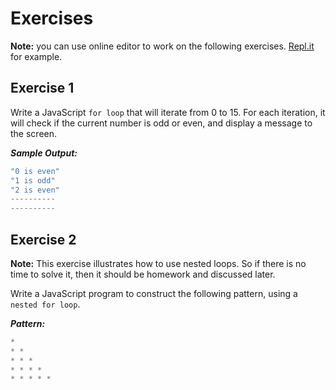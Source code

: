 # Exercises

**Note:** you can use online editor to work on the following exercises. [Repl.it](https://repl.it/) for example.

## Exercise 1

Write a JavaScript `for loop` that will iterate from 0 to 15. For each iteration, it will check if the current number is odd or even, and display a message to the screen.

**_Sample Output:_**

```js
"0 is even"
"1 is odd"
"2 is even"
----------
----------
```

## Exercise 2

**Note:** This exercise illustrates how to use nested loops. So if there is no time to solve it, then it should be homework and discussed later.

Write a JavaScript program to construct the following pattern, using a `nested for loop`.

**_Pattern:_**

```js
*
* *
* * *
* * * *
* * * * *
```